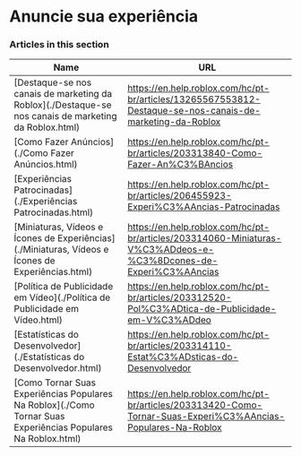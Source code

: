 # Anuncie sua experiência  
### Articles in this section
Name|URL
-|-
[Destaque-se nos canais de marketing da Roblox](./Destaque-se nos canais de marketing da Roblox.html) |https://en.help.roblox.com/hc/pt-br/articles/13265567553812-Destaque-se-nos-canais-de-marketing-da-Roblox
[Como Fazer Anúncios](./Como Fazer Anúncios.html) |https://en.help.roblox.com/hc/pt-br/articles/203313840-Como-Fazer-An%C3%BAncios
[Experiências Patrocinadas](./Experiências Patrocinadas.html) |https://en.help.roblox.com/hc/pt-br/articles/206455923-Experi%C3%AAncias-Patrocinadas
[Miniaturas, Vídeos e Ícones de Experiências](./Miniaturas, Vídeos e Ícones de Experiências.html) |https://en.help.roblox.com/hc/pt-br/articles/203314060-Miniaturas-V%C3%ADdeos-e-%C3%8Dcones-de-Experi%C3%AAncias
[Política de Publicidade em Vídeo](./Política de Publicidade em Vídeo.html) |https://en.help.roblox.com/hc/pt-br/articles/203312520-Pol%C3%ADtica-de-Publicidade-em-V%C3%ADdeo
[Estatísticas do Desenvolvedor](./Estatísticas do Desenvolvedor.html) |https://en.help.roblox.com/hc/pt-br/articles/203314110-Estat%C3%ADsticas-do-Desenvolvedor
[Como Tornar Suas Experiências Populares Na Roblox](./Como Tornar Suas Experiências Populares Na Roblox.html) |https://en.help.roblox.com/hc/pt-br/articles/203313420-Como-Tornar-Suas-Experi%C3%AAncias-Populares-Na-Roblox